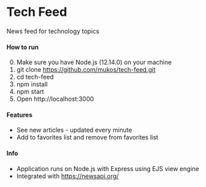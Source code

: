 # Tech Feed
News feed for technology topics

#### How to run

0. Make sure you have Node.js (12.14.0) on your machine
1. git clone https://github.com/mukos/tech-feed.git 
2. cd tech-feed
3. npm install
4. npm start
5. Open http://localhost:3000

#### Features

- See new articles - updated every minute
- Add to favorites list and remove from favorites list

#### Info

- Application runs on Node.js with Express using EJS view engine
- Integrated with https://newsapi.org/
